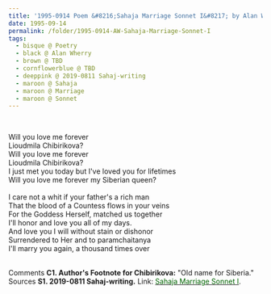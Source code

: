 ```yaml
---
title: '1995-0914 Poem &#8216;Sahaja Marriage Sonnet I&#8217; by Alan Wherry'
date: 1995-09-14
permalink: /folder/1995-0914-AW-Sahaja-Marriage-Sonnet-I
tags:
  - bisque @ Poetry
  - black @ Alan Wherry
  - brown @ TBD
  - cornflowerblue @ TBD
  - deeppink @ 2019-0811 Sahaj-writing
  - maroon @ Sahaja 
  - maroon @ Marriage
  - maroon @ Sonnet    
---
```


<br>

<p>
Will you love me forever<br>
Lioudmila Chibirikova?<br>
Will you love me forever<br>
Lioudmila Chibirikova?<br>
I just met you today but I've loved you for lifetimes<br>
Will you love me forever my Siberian queen?<br>
<br>
I care not a whit if your father's a rich man<br>
That the blood of a Countess flows in your veins<br>
For the Goddess Herself, matched us together<br>
I'll honor and love you all of my days.<br>
And love you I will without stain or dishonor<br>
Surrendered to Her and to paramchaitanya<br>
I'll marry you again, a thousand times over<br>
</p>

<br>

<wave-list>
<list-title color="DarkSeaGreen" width="50">Comments</list-title>
  <list-item color="BlanchedAlmond"  width="285"><b> C1. Author's Footnote for Chibirikova:</b> "Old name for Siberia."</list-item>
</wave-list>

<br>

<wave-list>
<list-title color="DarkSeaGreen" width="40">Sources</list-title>
  <list-item color="BlanchedAlmond"  width="285"><b> S1. 2019-0811 Sahaj-writing.</b> Link: <a href="https://richpay.wixsite.com/sahaj-writing/forum/writings/two-sahaja-marriage-sonnets"><font color="DarkGreen">Sahaja Marriage Sonnet I</font></a>.</list-item>
</wave-list>